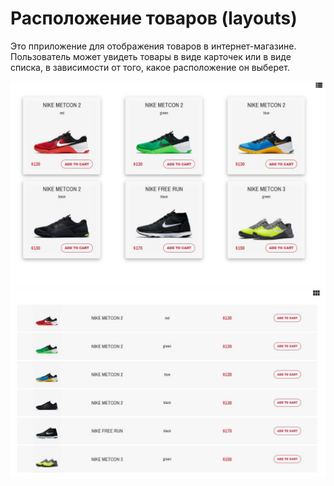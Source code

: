 # Расположение товаров (layouts)

Это пприложение для отображения товаров в интернет-магазине. Пользователь может увидеть товары в виде карточек или в виде списка, в зависимости от того, какое расположение он выберет.

<img width="900" alt="card-screenshot" src="https://github.com/Mali-zi/layouts/blob/master/img/card-screenshot.JPG">

<img width="900" alt="list-screenshot" src="https://github.com/Mali-zi/layouts/blob/master/img/list-screenshot.JPG">